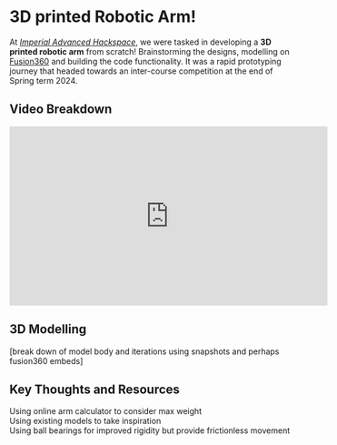 # 3D printed Robotic Arm!
At [_Imperial Advanced Hackspace_](https://imperialhackspace.com/the-hackspace/), we were tasked in developing a **3D printed robotic arm** from scratch! Brainstorming the designs, modelling on [Fusion360](https://www.autodesk.co.uk/solutions/what-is-fusion-360) and building the code functionality. It was a rapid prototyping journey that headed towards an inter-course competition at the end of Spring term 2024.

## Video Breakdown
<iframe width="560" height="315" src="https://www.youtube.com/embed/VIDEO_ID" frameborder="0" allowfullscreen></iframe>

## 3D Modelling
[break down of model body and iterations using snapshots and perhaps fusion360 embeds]

## Key Thoughts and Resources
Using online arm calculator to consider max weight  
Using existing models to take inspiration  
Using ball bearings for improved rigidity but provide frictionless movement
